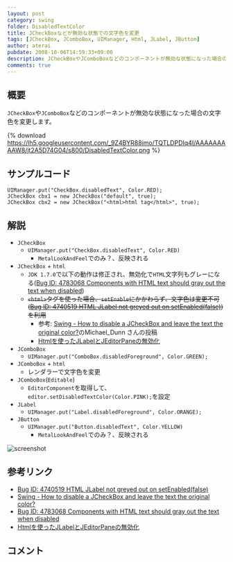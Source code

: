 ```yaml
---
layout: post
category: swing
folder: DisabledTextColor
title: JCheckBoxなどが無効な状態での文字色を変更
tags: [JCheckBox, JComboBox, UIManager, Html, JLabel, JButton]
author: aterai
pubdate: 2008-10-06T14:59:33+09:00
description: JCheckBoxやJComboBoxなどのコンポーネントが無効な状態になった場合の文字色を変更します。
comments: true
---
```

## 概要
`JCheckBox`や`JComboBox`などのコンポーネントが無効な状態になった場合の文字色を変更します。

{% download https://lh5.googleusercontent.com/_9Z4BYR88imo/TQTLDPDIq4I/AAAAAAAAAW8/jt2A5D74G04/s800/DisabledTextColor.png %}

## サンプルコード
<pre class="prettyprint"><code>UIManager.put("CheckBox.disabledText", Color.RED);
JCheckBox cbx1 = new JCheckBox("default", true);
JCheckBox cbx2 = new JCheckBox("&lt;html&gt;html tag&lt;/html&gt;", true);
</code></pre>

## 解説
- `JCheckBox`
    - `UIManager.put("CheckBox.disabledText", Color.RED)`
        - `MetalLookAndFeel`でのみ？、反映される
- `JCheckBox` + `html`
    - `JDK 1.7.0`で以下の動作は修正され、無効化で`HTML`文字列もグレーになる([Bug ID: 4783068 Components with HTML text should gray out the text when disabled](http://bugs.java.com/bugdatabase/view_bug.do?bug_id=4783068))
    - ~~`<html>`タグを使った場合、`setEnable`にかかわらず、文字色は変更不可([Bug ID: 4740519 HTML JLabel not greyed out on setEnabled(false)](http://bugs.java.com/bugdatabase/view_bug.do?bug_id=4740519))を利用~~
        - 参考: [Swing - How to disable a JCheckBox and leave the text the original color?](https://community.oracle.com/thread/1359798)のMichael_Dunn さんの投稿
        - [Htmlを使ったJLabelとJEditorPaneの無効化](http://ateraimemo.com/Swing/DisabledHtmlLabel.html)
- `JComboBox`
    - `UIManager.put("ComboBox.disabledForeground", Color.GREEN);`
- `JComboBox` + `html`
    - レンダラーで文字色を変更
- `JComboBox`(`Editable`)
    - `EditorComponent`を取得して、`editor.setDisabledTextColor(Color.PINK);`を設定
- `JLabel`
    - `UIManager.put("Label.disabledForeground", Color.ORANGE);`
- `JButton`
    - `UIManager.put("Button.disabledText", Color.YELLOW)`
        - `MetalLookAndFeel`でのみ？、反映される

<!-- dummy comment line for breaking list -->

![screenshot](https://lh5.googleusercontent.com/_9Z4BYR88imo/TQTLFT1HGFI/AAAAAAAAAXA/W5L-yIFc61E/s800/DisabledTextColor1.png)

## 参考リンク
- [Bug ID: 4740519 HTML JLabel not greyed out on setEnabled(false)](http://bugs.java.com/bugdatabase/view_bug.do?bug_id=4740519)
- [Swing - How to disable a JCheckBox and leave the text the original color?](https://community.oracle.com/thread/1359798)
- [Bug ID: 4783068 Components with HTML text should gray out the text when disabled](http://bugs.java.com/bugdatabase/view_bug.do?bug_id=4783068)
- [Htmlを使ったJLabelとJEditorPaneの無効化](http://ateraimemo.com/Swing/DisabledHtmlLabel.html)

<!-- dummy comment line for breaking list -->

## コメント
